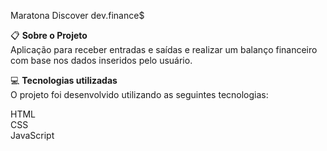 Maratona Discover
dev.finance$

📋 <strong>Sobre o Projeto</strong> <br>
Aplicação para receber entradas e saídas e realizar um balanço financeiro com base nos dados
inseridos pelo usuário.
 

💻 <strong>Tecnologias utilizadas</strong> <br>
O projeto foi desenvolvido utilizando as seguintes tecnologias:

HTML<br>
CSS<br>
JavaScript<br>
